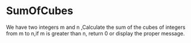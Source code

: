 # SumOfCubes
We have two integers m and n ,Calculate the sum of the cubes of integers from m to n,if m is greater than n, return 0 or display the proper message.
